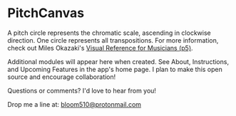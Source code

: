 # PitchCanvas
A pitch circle represents the chromatic scale, ascending in clockwise direction. One circle represents all transpositions. For more information, check out Miles Okazaki's  <a href='http://www.milesokazaki.com/wp-content/uploads/2016/02/visual-reference-smaller.pdf#page=5' target='_blank'>Visual Reference for Musicians (p5)</a>.

Additional modules will appear here when created. See About, Instructions, and Upcoming Features in the app's home page. I plan to make this open source and encourage collaboration!

Questions or comments? I'd love to hear from you!

Drop me a line at: bloom510@protonmail.com
